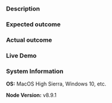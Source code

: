 ### Description

<!-- Example: The server fails to find my route when requested. -->

### Expected outcome

<!-- Example: The server responds with a 200 and OK. -->

### Actual outcome

<!-- Example: The route returns a 404 and Not Found -->

### Live Demo

<!-- Example: https://glitch.com/edit/#!/remix/server-js-demo -->

### System Information

**OS:** MacOS High Sierra, Windows 10, etc.

**Node Version:** v8.9.1
